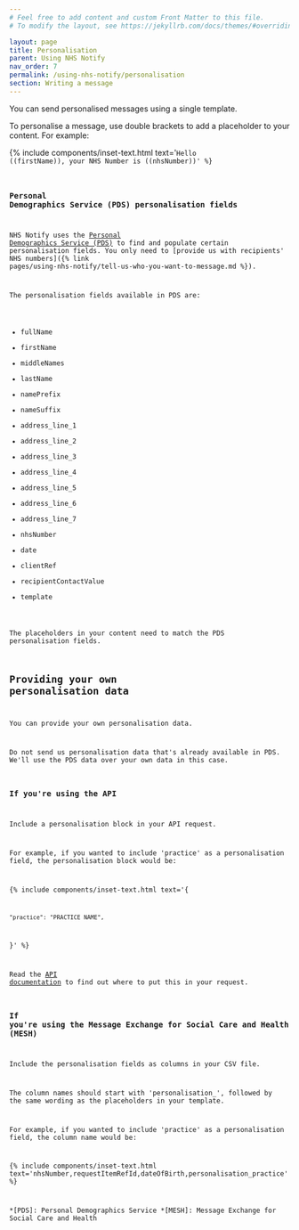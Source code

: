 ```yaml
---
# Feel free to add content and custom Front Matter to this file.
# To modify the layout, see https://jekyllrb.com/docs/themes/#overriding-theme-defaults

layout: page
title: Personalisation
parent: Using NHS Notify
nav_order: 7
permalink: /using-nhs-notify/personalisation
section: Writing a message
---
```


You can send personalised messages using a single template.

To personalise a message, use double brackets to add a placeholder to your content. For example:

{% include components/inset-text.html
    text='<code>Hello ((firstName)), your NHS Number is ((nhsNumber))'
%}

### Personal Demographics Service (PDS) personalisation fields

NHS Notify uses the [Personal Demographics Service (PDS)](https://digital.nhs.uk/services/personal-demographics-service) to find and populate certain personalisation fields. You only need to [provide us with recipients' NHS numbers]({% link pages/using-nhs-notify/tell-us-who-you-want-to-message.md %}).

The personalisation fields available in PDS are:

- fullName
- firstName
- middleNames
- lastName
- namePrefix
- nameSuffix
- address_line_1
- address_line_2
- address_line_3
- address_line_4
- address_line_5
- address_line_6
- address_line_7
- nhsNumber
- date
- clientRef
- recipientContactValue
- template

The placeholders in your content need to match the PDS personalisation fields.

## Providing your own personalisation data

You can provide your own personalisation data.

Do not send us personalisation data that's already available in PDS. We'll use the PDS data over your own data in this case.

### If you're using the API

Include a personalisation block in your API request.

For example, if you wanted to include 'practice' as a personalisation field, the personalisation block would be:

{% include components/inset-text.html
    text='{

    "practice": "PRACTICE_NAME",

}'
%}

Read the [API documentation](https://digital.nhs.uk/developer/api-catalogue/nhs-notify#post-/v1/message-batches) to find out where to put this in your request.

### If you're using the Message Exchange for Social Care and Health (MESH)

Include the personalisation fields as columns in your CSV file.

The column names should start with 'personalisation_', followed by the same wording as the placeholders in your template.

For example, if you wanted to include 'practice' as a personalisation field, the column name would be:

{% include components/inset-text.html
    text='nhsNumber,requestItemRefId,dateOfBirth,personalisation_practice'
%}

*[PDS]: Personal Demographics Service
*[MESH]: Message Exchange for Social Care and Health

